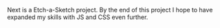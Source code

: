 Next is a Etch-a-Sketch project. By the end of this project I hope to have expanded my skills with JS and CSS even further.